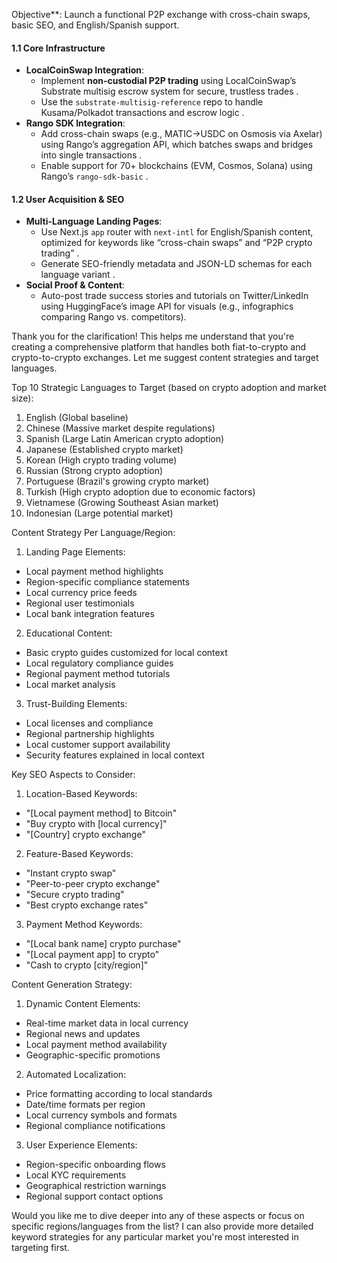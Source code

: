 Objective**: Launch a functional P2P exchange with cross-chain swaps, basic SEO, and English/Spanish support.

#### **1.1 Core Infrastructure**

- **LocalCoinSwap Integration**:
  - Implement **non-custodial P2P trading** using LocalCoinSwap’s Substrate multisig escrow system for secure, trustless trades .
  - Use the `substrate-multisig-reference` repo to handle Kusama/Polkadot transactions and escrow logic .
- **Rango SDK Integration**:
  - Add cross-chain swaps (e.g., MATIC→USDC on Osmosis via Axelar) using Rango’s aggregation API, which batches swaps and bridges into single transactions .
  - Enable support for 70+ blockchains (EVM, Cosmos, Solana) using Rango’s `rango-sdk-basic` .

#### **1.2 User Acquisition & SEO**

- **Multi-Language Landing Pages**:
  - Use Next.js `app` router with `next-intl` for English/Spanish content, optimized for keywords like “cross-chain swaps” and “P2P crypto trading” .
  - Generate SEO-friendly metadata and JSON-LD schemas for each language variant .
- **Social Proof & Content**:
  - Auto-post trade success stories and tutorials on Twitter/LinkedIn using HuggingFace’s image API for visuals (e.g., infographics comparing Rango vs. competitors).

Thank you for the clarification! This helps me understand that you're creating a comprehensive platform that handles both fiat-to-crypto and crypto-to-crypto exchanges. Let me suggest content strategies and target languages.

Top 10 Strategic Languages to Target (based on crypto adoption and market size):

1. English (Global baseline)
2. Chinese (Massive market despite regulations)
3. Spanish (Large Latin American crypto adoption)
4. Japanese (Established crypto market)
5. Korean (High crypto trading volume)
6. Russian (Strong crypto adoption)
7. Portuguese (Brazil's growing crypto market)
8. Turkish (High crypto adoption due to economic factors)
9. Vietnamese (Growing Southeast Asian market)
10. Indonesian (Large potential market)

Content Strategy Per Language/Region:

1. Landing Page Elements:
- Local payment method highlights
- Region-specific compliance statements
- Local currency price feeds
- Regional user testimonials
- Local bank integration features
2. Educational Content:
- Basic crypto guides customized for local context
- Local regulatory compliance guides
- Regional payment method tutorials
- Local market analysis
3. Trust-Building Elements:
- Local licenses and compliance
- Regional partnership highlights
- Local customer support availability
- Security features explained in local context

Key SEO Aspects to Consider:

1. Location-Based Keywords:
- "[Local payment method] to Bitcoin"
- "Buy crypto with [local currency]"
- "[Country] crypto exchange"
2. Feature-Based Keywords:
- "Instant crypto swap"
- "Peer-to-peer crypto exchange"
- "Secure crypto trading"
- "Best crypto exchange rates"
3. Payment Method Keywords:
- "[Local bank name] crypto purchase"
- "[Local payment app] to crypto"
- "Cash to crypto [city/region]"

Content Generation Strategy:

1. Dynamic Content Elements:
- Real-time market data in local currency
- Regional news and updates
- Local payment method availability
- Geographic-specific promotions
2. Automated Localization:
- Price formatting according to local standards
- Date/time formats per region
- Local currency symbols and formats
- Regional compliance notifications
3. User Experience Elements:
- Region-specific onboarding flows
- Local KYC requirements
- Geographical restriction warnings
- Regional support contact options

Would you like me to dive deeper into any of these aspects or focus on specific regions/languages from the list? I can also provide more detailed keyword strategies for any particular market you're most interested in targeting first.
